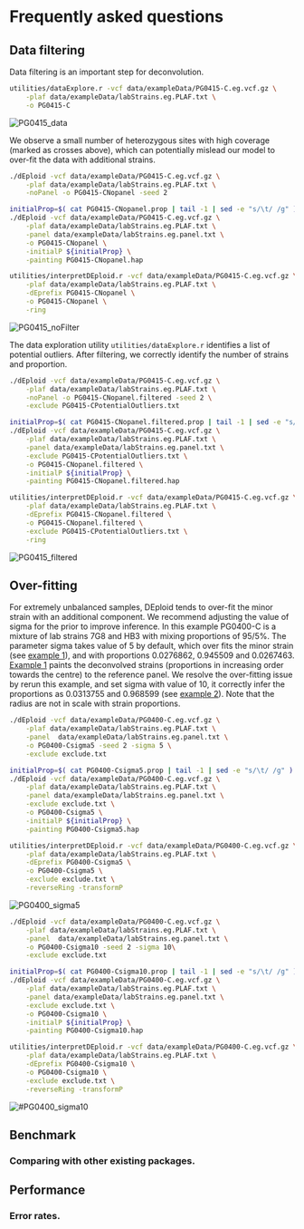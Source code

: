 Frequently asked questions
==========================

Data filtering
--------------
Data filtering is an important step for deconvolution.

```bash
utilities/dataExplore.r -vcf data/exampleData/PG0415-C.eg.vcf.gz \
    -plaf data/exampleData/labStrains.eg.PLAF.txt \
    -o PG0415-C
```

![PG0415_data](_static/PG0415-CaltVsRefAndWSAFvsPLAF.png "PG0415-C data explore")

We observe a small number of heterozygous sites with high coverage (marked as crosses above), which can potentially mislead our model to over-fit the data with additional strains.

```bash
./dEploid -vcf data/exampleData/PG0415-C.eg.vcf.gz \
    -plaf data/exampleData/labStrains.eg.PLAF.txt \
    -noPanel -o PG0415-CNopanel -seed 2

initialProp=$( cat PG0415-CNopanel.prop | tail -1 | sed -e "s/\t/ /g" )
./dEploid -vcf data/exampleData/PG0415-C.eg.vcf.gz \
    -plaf data/exampleData/labStrains.eg.PLAF.txt \
    -panel data/exampleData/labStrains.eg.panel.txt \
    -o PG0415-CNopanel \
    -initialP ${initialProp} \
    -painting PG0415-CNopanel.hap

utilities/interpretDEploid.r -vcf data/exampleData/PG0415-C.eg.vcf.gz \
    -plaf data/exampleData/labStrains.eg.PLAF.txt \
    -dEprefix PG0415-CNopanel \
    -o PG0415-CNopanel \
    -ring

```
![PG0415_noFilter](_static/PG0415-CNopanel.ring.png "PG0415-C deconvolution without filtering")

The data exploration utility `utilities/dataExplore.r` identifies a list of potential outliers. After filtering, we correctly identify the number of strains and proportion.

```bash
./dEploid -vcf data/exampleData/PG0415-C.eg.vcf.gz \
    -plaf data/exampleData/labStrains.eg.PLAF.txt \
    -noPanel -o PG0415-CNopanel.filtered -seed 2 \
    -exclude PG0415-CPotentialOutliers.txt

initialProp=$( cat PG0415-CNopanel.filtered.prop | tail -1 | sed -e "s/\t/ /g" )
./dEploid -vcf data/exampleData/PG0415-C.eg.vcf.gz \
    -plaf data/exampleData/labStrains.eg.PLAF.txt \
    -panel data/exampleData/labStrains.eg.panel.txt \
    -exclude PG0415-CPotentialOutliers.txt \
    -o PG0415-CNopanel.filtered \
    -initialP ${initialProp} \
    -painting PG0415-CNopanel.filtered.hap

utilities/interpretDEploid.r -vcf data/exampleData/PG0415-C.eg.vcf.gz \
    -plaf data/exampleData/labStrains.eg.PLAF.txt \
    -dEprefix PG0415-CNopanel.filtered \
    -o PG0415-CNopanel.filtered \
    -exclude PG0415-CPotentialOutliers.txt \
    -ring
```
![PG0415_filtered](_static/PG0415-CNopanel.filtered.ring.png "PG0415-C deconvolution after filtering")


Over-fitting
------------

For extremely unbalanced samples, DEploid tends to over-fit the minor strain with an additional component. We recommend adjusting the value of sigma for the prior to improve inference. In this example PG0400-C is a mixture of lab strains 7G8 and HB3 with mixing proportions of 95/5%. The parameter sigma takes value of 5 by default, which over fits the minor strain (see [example 1](#PG0400_sigma5)), and with proportions 0.0276862, 0.945509 and 0.0267463. [Example 1](#PG0400_sigma5) paints the deconvolved strains (proportions in increasing order towards the centre) to the reference panel. We resolve the over-fitting issue by rerun this example, and set sigma with value of 10, it correctly infer the proportions as 0.0313755 and 0.968599 (see [example 2](#PG0400_sigma10)). Note that the radius are not in scale with strain proportions.

```bash
./dEploid -vcf data/exampleData/PG0400-C.eg.vcf.gz \
    -plaf data/exampleData/labStrains.eg.PLAF.txt \
    -panel  data/exampleData/labStrains.eg.panel.txt \
    -o PG0400-Csigma5 -seed 2 -sigma 5 \
    -exclude exclude.txt

initialProp=$( cat PG0400-Csigma5.prop | tail -1 | sed -e "s/\t/ /g" )
./dEploid -vcf data/exampleData/PG0400-C.eg.vcf.gz \
    -plaf data/exampleData/labStrains.eg.PLAF.txt \
    -panel data/exampleData/labStrains.eg.panel.txt \
    -exclude exclude.txt \
    -o PG0400-Csigma5 \
    -initialP ${initialProp} \
    -painting PG0400-Csigma5.hap

utilities/interpretDEploid.r -vcf data/exampleData/PG0400-C.eg.vcf.gz \
    -plaf data/exampleData/labStrains.eg.PLAF.txt \
    -dEprefix PG0400-Csigma5 \
    -o PG0400-Csigma5 \
    -exclude exclude.txt \
    -reverseRing -transformP
```
<a name="PG0400_sigma5"></a>
![PG0400_sigma5](_static/PG0400-Csigma5.ring.png "PG0400-C over-fitted")

```bash
./dEploid -vcf data/exampleData/PG0400-C.eg.vcf.gz \
    -plaf data/exampleData/labStrains.eg.PLAF.txt \
    -panel  data/exampleData/labStrains.eg.panel.txt \
    -o PG0400-Csigma10 -seed 2 -sigma 10\
    -exclude exclude.txt

initialProp=$( cat PG0400-Csigma10.prop | tail -1 | sed -e "s/\t/ /g" )
./dEploid -vcf data/exampleData/PG0400-C.eg.vcf.gz \
    -plaf data/exampleData/labStrains.eg.PLAF.txt \
    -panel data/exampleData/labStrains.eg.panel.txt \
    -exclude exclude.txt \
    -o PG0400-Csigma10 \
    -initialP ${initialProp} \
    -painting PG0400-Csigma10.hap

utilities/interpretDEploid.r -vcf data/exampleData/PG0400-C.eg.vcf.gz \
    -plaf data/exampleData/labStrains.eg.PLAF.txt \
    -dEprefix PG0400-Csigma10 \
    -o PG0400-Csigma10 \
    -exclude exclude.txt \
    -reverseRing -transformP
```

<a name="PG0400_sigma10"></a>
![#PG0400_sigma10](_static/PG0400-Csigma10.ring.png "Correct PG0400-C deconvolution")


Benchmark
---------

### Comparing with other existing packages.

Performance
-----------

### Error rates.
